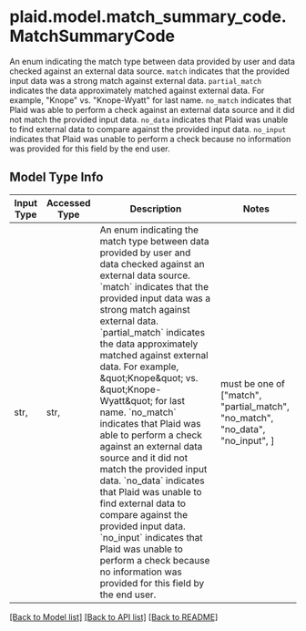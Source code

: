 # plaid.model.match_summary_code.MatchSummaryCode

An enum indicating the match type between data provided by user and data checked against an external data source.   `match` indicates that the provided input data was a strong match against external data.  `partial_match` indicates the data approximately matched against external data. For example, \"Knope\" vs. \"Knope-Wyatt\" for last name.  `no_match` indicates that Plaid was able to perform a check against an external data source and it did not match the provided input data.  `no_data` indicates that Plaid was unable to find external data to compare against the provided input data.  `no_input` indicates that Plaid was unable to perform a check because no information was provided for this field by the end user.

## Model Type Info
Input Type | Accessed Type | Description | Notes
------------ | ------------- | ------------- | -------------
str,  | str,  | An enum indicating the match type between data provided by user and data checked against an external data source.   &#x60;match&#x60; indicates that the provided input data was a strong match against external data.  &#x60;partial_match&#x60; indicates the data approximately matched against external data. For example, \&quot;Knope\&quot; vs. \&quot;Knope-Wyatt\&quot; for last name.  &#x60;no_match&#x60; indicates that Plaid was able to perform a check against an external data source and it did not match the provided input data.  &#x60;no_data&#x60; indicates that Plaid was unable to find external data to compare against the provided input data.  &#x60;no_input&#x60; indicates that Plaid was unable to perform a check because no information was provided for this field by the end user. | must be one of ["match", "partial_match", "no_match", "no_data", "no_input", ] 

[[Back to Model list]](../../README.md#documentation-for-models) [[Back to API list]](../../README.md#documentation-for-api-endpoints) [[Back to README]](../../README.md)

